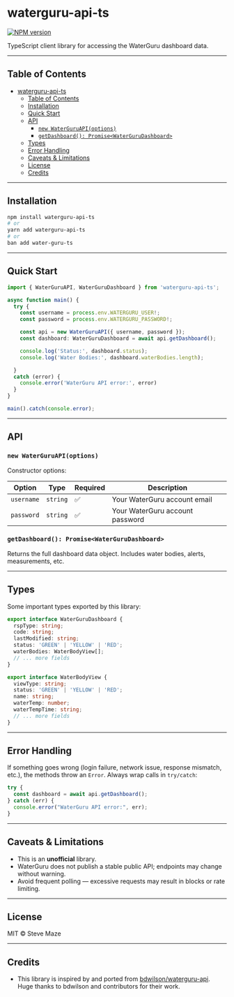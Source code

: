 # waterguru-api-ts

[![NPM version](https://img.shields.io/npm/v/waterguru-api-ts)](https://www.npmjs.com/package/waterguru-api-ts)

TypeScript client library for accessing the WaterGuru dashboard data.

---

## Table of Contents

- [waterguru-api-ts](#waterguru-api-ts)
  - [Table of Contents](#table-of-contents)
  - [Installation](#installation)
  - [Quick Start](#quick-start)
  - [API](#api)
    - [`new WaterGuruAPI(options)`](#new-waterguruapioptions)
    - [`getDashboard(): Promise<WaterGuruDashboard>`](#getdashboard-promisewatergurudashboard)
  - [Types](#types)
  - [Error Handling](#error-handling)
  - [Caveats \& Limitations](#caveats--limitations)
  - [License](#license)
  - [Credits](#credits)

---

## Installation

```bash
npm install waterguru-api-ts
# or
yarn add waterguru-api-ts
# or
ban add water-guru-ts
```

---

## Quick Start

```ts
import { WaterGuruAPI, WaterGuruDashboard } from 'waterguru-api-ts';

async function main() {
  try {
    const username = process.env.WATERGURU_USER!;
    const password = process.env.WATERGURU_PASSWORD!;

    const api = new WaterGuruAPI({ username, password });
    const dashboard: WaterGuruDashboard = await api.getDashboard();

    console.log('Status:', dashboard.status);
    console.log('Water Bodies:', dashboard.waterBodies.length);

  }
  catch (error) {
    console.error('WaterGuru API error:', error)
  }
}

main().catch(console.error);
```

---

## API

### `new WaterGuruAPI(options)`

Constructor options:

| Option     | Type     | Required | Description                     |
| ---------- | -------- | -------- | ------------------------------- |
| `username` | `string` | ✅        | Your WaterGuru account email    |
| `password` | `string` | ✅        | Your WaterGuru account password |

### `getDashboard(): Promise<WaterGuruDashboard>`

Returns the full dashboard data object. Includes water bodies, alerts, measurements, etc.

---

## Types

Some important types exported by this library:

```ts
export interface WaterGuruDashboard {
  rspType: string;
  code: string;
  lastModified: string;
  status: 'GREEN' | 'YELLOW' | 'RED';
  waterBodies: WaterBodyView[];
  // ... more fields
}

export interface WaterBodyView {
  viewType: string;
  status: 'GREEN' | 'YELLOW' | 'RED';
  name: string;
  waterTemp: number;
  waterTempTime: string;
  // ... more fields
}
```

---

## Error Handling

If something goes wrong (login failure, network issue, response mismatch, etc.), the methods throw an `Error`. Always wrap calls in `try/catch`:

```ts
try {
  const dashboard = await api.getDashboard();
} catch (err) {
  console.error("WaterGuru API error:", err);
}
```

---

## Caveats & Limitations

- This is an **unofficial** library.  
- WaterGuru does not publish a stable public API; endpoints may change without warning.  
- Avoid frequent polling — excessive requests may result in blocks or rate limiting.  

---

## License

MIT © Steve Maze

---

## Credits

- This library is inspired by and ported from [bdwilson/waterguru-api](https://github.com/bdwilson/waterguru-api).  
  Huge thanks to bdwilson and contributors for their work.
